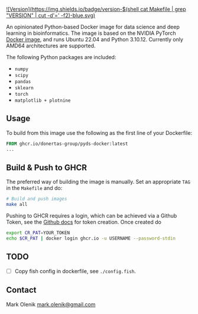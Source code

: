 
[![Version](https://img.shields.io/badge/version-$(shell cat Makefile | grep "VERSION" | cut -d'=' -f2)-blue.svg)](https://github.com/donertas-group/rdev-docker/releases)

An opinionated Python-based Docker image for data science and deep learning in bioinformatics.
The image is based on the NVIDIA PyTorch [Docker image](https://catalog.ngc.nvidia.com/orgs/nvidia/containers/pytorch), and runs Ubuntu 22.04 and Python 3.10.12. Currently only AMD64 architectures are supported.

The following Python packages are included:
* `numpy`
* `scipy`
* `pandas`
* `sklearn`
* `torch`
* `matplotlib + plotnine`

## Usage
To build from this image use the following as the first line of your Dockerfile:
```Dockerfile
FROM ghcr.io/donertas-group/pyds-docker:latest
...
```

## Build & Push to GHCR
The preferred way of building the image is manually. Set an appropriate `TAG` in the `Makefile` and do:

```bash
# Build and push images
make all
```

Pushing to GHCR requires a login, which can be achieved via a Github Token, see the [Github docs](https://docs.github.com/en/packages/working-with-a-github-packages-registry/working-with-the-container-registry#authenticating-to-the-container-registry) for token creation.
Once created do

```bash
export CR_PAT=YOUR_TOKEN
echo $CR_PAT | docker login ghcr.io -u USERNAME --password-stdin
```

## TODO
- [ ] Copy fish config in dockerfile, see `./config.fish`.

## Contact
Mark Olenik <mark.olenik@gmail.com>